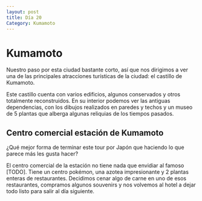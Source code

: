 ```yaml
---
layout: post
title: Día 20
Category: Kumamoto
---
```


# Kumamoto

Nuestro paso por esta ciudad bastante corto, así que nos dirigimos a ver una de las principales atracciones turísticas de la ciudad: el castillo de Kumamoto.


Este castillo cuenta con varios edificios, algunos conservados y otros totalmente reconstruidos. En su interior podemos ver las antiguas dependencias, con los dibujos realizados en paredes y techos y un museo de 5 plantas que alberga algunas reliquias de los tiempos pasados.

## Centro comercial estación de Kumamoto

¿Qué mejor forma de terminar este tour por Japón que haciendo lo que parece más les gusta hacer?

El centro comercial de la estación no tiene nada que envidiar al famoso [TODO]. Tiene un centro pokémon, una azotea impresionante y 2 plantas enteras de restaurantes. Decidimos cenar algo de carne en uno de esos restaurantes, compramos algunos souvenirs y nos volvemos al hotel a dejar todo listo para salir al día siguiente.
